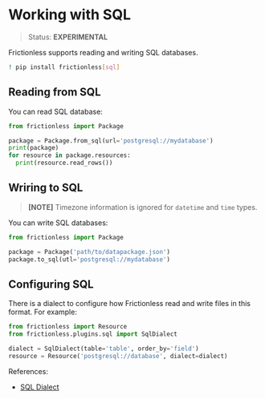 # Working with SQL

> Status: **EXPERIMENTAL**

Frictionless supports reading and writing SQL databases.

```sh
! pip install frictionless[sql]
```

## Reading from SQL

You can read SQL database:

```py
from frictionless import Package

package = Package.from_sql(url='postgresql://mydatabase')
print(package)
for resource in package.resources:
  print(resource.read_rows())
```

## Wriring to SQL

> **[NOTE]** Timezone information is ignored for `datetime` and `time` types.

You can write SQL databases:

```py
from frictionless import Package

package = Package('path/to/datapackage.json')
package.to_sql(utl='postgresql://mydatabase')
```

## Configuring SQL

There is a dialect to configure how Frictionless read and write files in this format. For example:

```py
from frictionless import Resource
from frictionless.plugins.sql import SqlDialect

dialect = SqlDialect(table='table', order_by='field')
resource = Resource('postgresql://database', dialect=dialect)
```

References:
- [SQL Dialect](https://frictionlessdata.io/tooling/python/dialects-reference/#sql)
